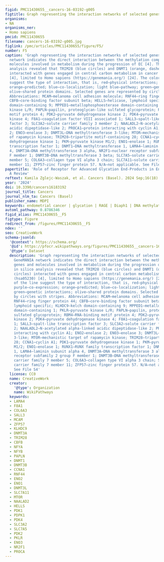 ```yaml
---
figid: PMC11430655__cancers-16-03192-g005
figtitle: Graph representing the interaction networks of selected genes
organisms:
- NA
organisms_ner:
- Homo sapiens
pmcid: PMC11430655
filename: cancers-16-03192-g005.jpg
figlink: /pmc/articles/PMC11430655/figure/F5/
number: F5
caption: 'Graph representing the interaction networks of selected genes. The GeneMANIA
  network indicates the direct interaction between the methylation complex genes and
  molecules involved in metabolism during the progression of EC [4]. The in silico
  analysis revealed that TRIM28 (blue circles) and DNMT1 (orange, dashed circles)
  interacted with genes engaged in central carbon metabolism in cancer (hsa05230)
  [4], limited to Homo sapiens (https://genemania.org/) [24]. The colors of the line
  suggest the type of interaction, that is, red—physical interactions; purple—co-expression;
  orange—predicted; blue—co-localization; light blue—pathway; green—genetic interactions;
  olive—shared protein domains. Selected genes are represented by circles with stripes.
  Abbreviations: MCAM—melanoma cell adhesion molecule; RNF44—ring finger protein 44;
  CBFB—core-binding factor subunit beta; HELLS—helicase, lymphoid specific; KLHDC9—kelch
  domain-containing 9; MPPED1—metallophosphoesterase domain-containing 1; PKLR—pyruvate
  kinase L/R; PAPLN—papilin, proteoglycan-like sulfated glycoprotein; RBM4—RNA-binding
  motif protein 4; PDK2—pyruvate dehydrogenase kinase 2; PDK4—pyruvate dehydrogenase
  kinase 4; F8A1—coagulation factor VIII associated 1; SALL3—spalt-like transcription
  factor 3; SLC3A2—solute carrier family 3 member 2; NAALADL2—N-acetylated alpha-linked
  acidic dipeptidase-like 2; PROCA1—protein interacting with cyclin A1; ENO2—enolase
  2; ENO3—enolase 3; DNMT3L—DNA methyltransferase 3-like; MTOR—mechanistic target
  of rapamycin kinase; TRIM28—tripartite motif-containing 28; CCNA1—cyclin A1; PDK1—pyruvate
  dehydrogenase kinase 1; PKM—pyruvate kinase M1/2; ENO1—enolase 1; RUNX1—RUNX family
  transcription factor 1; DNMT1—DNA methyltransferase 1, LAMA4—laminin subunit alpha
  4, DNMT3A—DNA methyltransferase 3 alpha, NR2F1—nuclear receptor subfamily 2 group
  F member 1; DNMT3B—DNA methyltransferase 3 beta; SLC7A5—solute carrier family 7
  member 5; COL6A3—collagen type VI alpha 3 chain; SLC7A11—solute carrier family 7
  member 11; ZFP57—zinc finger protein 57. N/A—not applicable. See File S4'
papertitle: 'Role of Receptor for Advanced Glycation End-Products in Endometrial Cancer:
  A Review'
reftext: Kamila Zglejc-Waszak, et al. Cancers (Basel). 2024 Sep;16(18).
year: '2024'
doi: 10.3390/cancers16183192
journal_title: Cancers
journal_nlm_ta: Cancers (Basel)
publisher_name: MDPI
keywords: endometrial cancer | glycation | RAGE | Diaph1 | DNA methylation
automl_pathway: 0.8786346
figid_alias: PMC11430655__F5
figtype: Figure
redirect_from: /figures/PMC11430655__F5
ndex: ''
seo: CreativeWork
schema-jsonld:
  '@context': https://schema.org/
  '@id': https://pfocr.wikipathways.org/figures/PMC11430655__cancers-16-03192-g005.html
  '@type': Dataset
  description: 'Graph representing the interaction networks of selected genes. The
    GeneMANIA network indicates the direct interaction between the methylation complex
    genes and molecules involved in metabolism during the progression of EC [4]. The
    in silico analysis revealed that TRIM28 (blue circles) and DNMT1 (orange, dashed
    circles) interacted with genes engaged in central carbon metabolism in cancer
    (hsa05230) [4], limited to Homo sapiens (https://genemania.org/) [24]. The colors
    of the line suggest the type of interaction, that is, red—physical interactions;
    purple—co-expression; orange—predicted; blue—co-localization; light blue—pathway;
    green—genetic interactions; olive—shared protein domains. Selected genes are represented
    by circles with stripes. Abbreviations: MCAM—melanoma cell adhesion molecule;
    RNF44—ring finger protein 44; CBFB—core-binding factor subunit beta; HELLS—helicase,
    lymphoid specific; KLHDC9—kelch domain-containing 9; MPPED1—metallophosphoesterase
    domain-containing 1; PKLR—pyruvate kinase L/R; PAPLN—papilin, proteoglycan-like
    sulfated glycoprotein; RBM4—RNA-binding motif protein 4; PDK2—pyruvate dehydrogenase
    kinase 2; PDK4—pyruvate dehydrogenase kinase 4; F8A1—coagulation factor VIII associated
    1; SALL3—spalt-like transcription factor 3; SLC3A2—solute carrier family 3 member
    2; NAALADL2—N-acetylated alpha-linked acidic dipeptidase-like 2; PROCA1—protein
    interacting with cyclin A1; ENO2—enolase 2; ENO3—enolase 3; DNMT3L—DNA methyltransferase
    3-like; MTOR—mechanistic target of rapamycin kinase; TRIM28—tripartite motif-containing
    28; CCNA1—cyclin A1; PDK1—pyruvate dehydrogenase kinase 1; PKM—pyruvate kinase
    M1/2; ENO1—enolase 1; RUNX1—RUNX family transcription factor 1; DNMT1—DNA methyltransferase
    1, LAMA4—laminin subunit alpha 4, DNMT3A—DNA methyltransferase 3 alpha, NR2F1—nuclear
    receptor subfamily 2 group F member 1; DNMT3B—DNA methyltransferase 3 beta; SLC7A5—solute
    carrier family 7 member 5; COL6A3—collagen type VI alpha 3 chain; SLC7A11—solute
    carrier family 7 member 11; ZFP57—zinc finger protein 57. N/A—not applicable.
    See File S4'
  license: CC0
  name: CreativeWork
  creator:
    '@type': Organization
    name: WikiPathways
  keywords:
  - LAMA4
  - F8A1
  - COL6A3
  - SALL3
  - MCAM
  - ZFP57
  - KLHDC9
  - DNMT3A
  - TRIM28
  - CBFB
  - NFYA
  - NFYB
  - PAPLN
  - DNMT1
  - DNMT3B
  - CCNA1
  - RNF44
  - ENO2
  - ENO1
  - DNMT3L
  - SLC7A11
  - MTOR
  - NAALAD2
  - HELLS
  - PDK1
  - PDPK1
  - PDK4
  - SLC3A2
  - SLC7A5
  - PDK2
  - PKLR
  - ENO3
  - NR2F1
  - PROCA
---
```

